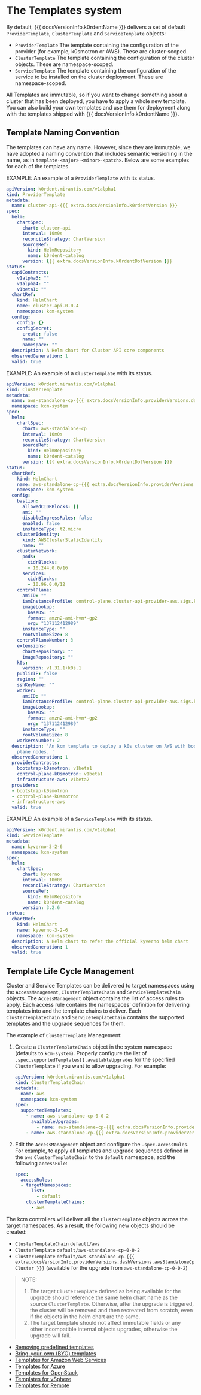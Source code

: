# The Templates system

By default, {{{ docsVersionInfo.k0rdentName }}} delivers a set of default `ProviderTemplate`, `ClusterTemplate` and `ServiceTemplate` objects:

* `ProviderTemplate`
   The template containing the configuration of the provider (for example, k0smotron or AWS). These are cluster-scoped.
* `ClusterTemplate`
   The template containing the configuration of the cluster objects. These are namespace-scoped.
* `ServiceTemplate`
   The template containing the configuration of the service to be installed on the cluster deployment. These are namespace-scoped.

All Templates are immutable, so if you want to change something about a cluster that has been deployed, you have to
apply a whole new template. You can also build your own templates and use them for deployment along with the
templates shipped with {{{ docsVersionInfo.k0rdentName }}}.

## Template Naming Convention

The templates can have any name. However, since they are immutable, we have adopted a naming convention that includes semantic versioning in the name, as in `template-<major>-<minor>-<patch>`. Below are some examples for each of the templates.

EXAMPLE: An example of a `ProviderTemplate` with its status.
```yaml
apiVersion: k0rdent.mirantis.com/v1alpha1
kind: ProviderTemplate
metadata:
  name: cluster-api-{{{ extra.docsVersionInfo.k0rdentVersion }}}
spec:
  helm:
    chartSpec:
      chart: cluster-api
      interval: 10m0s
      reconcileStrategy: ChartVersion
      sourceRef:
        kind: HelmRepository
        name: k0rdent-catalog
      version: {{{ extra.docsVersionInfo.k0rdentDotVersion }}}
status:
  capiContracts:
    v1alpha3: ""
    v1alpha4: ""
    v1beta1: ""
  chartRef:
    kind: HelmChart
    name: cluster-api-0-0-4
    namespace: kcm-system
  config:
    config: {}
    configSecret:
      create: false
      name: ""
      namespace: ""
  description: A Helm chart for Cluster API core components
  observedGeneration: 1
  valid: true
```

EXAMPLE: An example of a `ClusterTemplate` with its status.
```yaml
apiVersion: k0rdent.mirantis.com/v1alpha1
kind: ClusterTemplate
metadata:
  name: aws-standalone-cp-{{{ extra.docsVersionInfo.providerVersions.dashVersions.awsStandaloneCpCluster }}}
  namespace: kcm-system
spec:
  helm:
    chartSpec:
      chart: aws-standalone-cp
      interval: 10m0s
      reconcileStrategy: ChartVersion
      sourceRef:
        kind: HelmRepository
        name: k0rdent-catalog
      version: {{{ extra.docsVersionInfo.k0rdentDotVersion }}}
status:
  chartRef:
    kind: HelmChart
    name: aws-standalone-cp-{{{ extra.docsVersionInfo.providerVersions.dashVersions.awsStandaloneCpCluster }}}
    namespace: kcm-system
  config:
    bastion:
      allowedCIDRBlocks: []
      ami: ""
      disableIngressRules: false
      enabled: false
      instanceType: t2.micro
    clusterIdentity:
      kind: AWSClusterStaticIdentity
      name: ""
    clusterNetwork:
      pods:
        cidrBlocks:
        - 10.244.0.0/16
      services:
        cidrBlocks:
        - 10.96.0.0/12
    controlPlane:
      amiID: ""
      iamInstanceProfile: control-plane.cluster-api-provider-aws.sigs.k8s.io
      imageLookup:
        baseOS: ""
        format: amzn2-ami-hvm*-gp2
        org: "137112412989"
      instanceType: ""
      rootVolumeSize: 8
    controlPlaneNumber: 3
    extensions:
      chartRepository: ""
      imageRepository: ""
    k0s:
      version: v1.31.1+k0s.1
    publicIP: false
    region: ""
    sshKeyName: ""
    worker:
      amiID: ""
      iamInstanceProfile: control-plane.cluster-api-provider-aws.sigs.k8s.io
      imageLookup:
        baseOS: ""
        format: amzn2-ami-hvm*-gp2
        org: "137112412989"
      instanceType: ""
      rootVolumeSize: 8
    workersNumber: 2
  description: 'An kcm template to deploy a k0s cluster on AWS with bootstrapped control
    plane nodes. '
  observedGeneration: 1
  providerContracts:
    bootstrap-k0smotron: v1beta1
    control-plane-k0smotron: v1beta1
    infrastructure-aws: v1beta2
  providers:
  - bootstrap-k0smotron
  - control-plane-k0smotron
  - infrastructure-aws
  valid: true
```

EXAMPLE: An example of a `ServiceTemplate` with its status.
```yaml
apiVersion: k0rdent.mirantis.com/v1alpha1
kind: ServiceTemplate
metadata:
  name: kyverno-3-2-6
  namespace: kcm-system
spec:
  helm:
    chartSpec:
      chart: kyverno
      interval: 10m0s
      reconcileStrategy: ChartVersion
      sourceRef:
        kind: HelmRepository
        name: k0rdent-catalog
      version: 3.2.6
status:
  chartRef:
    kind: HelmChart
    name: kyverno-3-2-6
    namespace: kcm-system
  description: A Helm chart to refer the official kyverno helm chart
  observedGeneration: 1
  valid: true
```

## Template Life Cycle Management

Cluster and Service Templates can be delivered to target namespaces using the `AccessManagement`,
`ClusterTemplateChain` and `ServiceTemplateChain` objects. The `AccessManagement` object contains the list of
access rules to apply. Each access rule contains the namespaces' definition for delivering templates into and
the template chains to deliver. Each `ClusterTemplateChain` and `ServiceTemplateChain` contains the supported templates
and the upgrade sequences for them.

The example of `ClusterTemplate` Management:

1. Create a `ClusterTemplateChain` object in the system namespace (defaults to `kcm-system`). Properly configure
    the list of `.spec.supportedTemplates[].availableUpgrades` for the specified `ClusterTemplate` if you want to
    allow upgrading. For example:

    ```yaml
    apiVersion: k0rdent.mirantis.com/v1alpha1
    kind: ClusterTemplateChain
    metadata:
      name: aws
      namespace: kcm-system
    spec:
      supportedTemplates:
        - name: aws-standalone-cp-0-0-2
          availableUpgrades:
            - name: aws-standalone-cp-{{{ extra.docsVersionInfo.providerVersions.dashVersions.awsStandaloneCpCluster }}}
        - name: aws-standalone-cp-{{{ extra.docsVersionInfo.providerVersions.dashVersions.awsStandaloneCpCluster }}}
    ```

2. Edit the `AccessManagement` object and configure the `.spec.accessRules`.
    For example, to apply all templates and upgrade sequences defined in the `aws` `ClusterTemplateChain` to the
    `default` namespace, add the following `accessRule`:

    ```yaml
    spec:
      accessRules:
      - targetNamespaces:
          list:
            - default
        clusterTemplateChains:
          - aws
    ```

The kcm controllers will deliver all the `ClusterTemplate` objects across the target namespaces.
As a result, the following new objects should be created:

* `ClusterTemplateChain` `default/aws`
* `ClusterTemplate` `default/aws-standalone-cp-0-0-2`
* `ClusterTemplate` `default/aws-standalone-cp-{{{ extra.docsVersionInfo.providerVersions.dashVersions.awsStandaloneCpCluster }}}` (available for the upgrade from `aws-standalone-cp-0-0-2`)

> NOTE:
> 1. The target `ClusterTemplate` defined as being available for the upgrade should reference the same helm chart name
> as the source `ClusterTemplate`. Otherwise, after the upgrade is triggered, the cluster will be removed and then
> recreated from scratch, even if the objects in the helm chart are the same.
> 2. The target template should not affect immutable fields or any other incompatible internal objects upgrades,
> otherwise the upgrade will fail.

- [Removing predefined templates](template-predefined.md)
- [Bring-your-own (BYO) templates](template-byo.md)
- [Templates for Amazon Web Services](template-aws.md)
- [Templates for Azure](template-azure.md)
- [Templates for OpenStack](template-openstack.md)
- [Templates for vSphere](template-vsphere.md)
- [Templates for Remote](template-remote.md)
